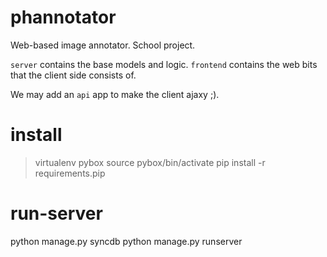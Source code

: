 phannotator
===========

Web-based image annotator. School project.


`server` contains the base models and logic.
`frontend` contains the web bits that the client side consists of.

We may add an `api` app to make the client ajaxy ;).


install
=======

> virtualenv pybox
> source pybox/bin/activate
> pip install -r requirements.pip


run-server
==========

python manage.py syncdb
python manage.py runserver
